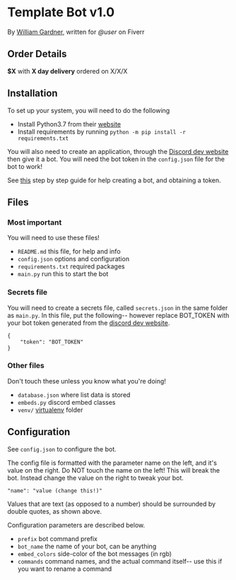 # Template Bot v1.0
By [William Gardner](https://github.com/wg4568/), written for _@user_ on Fiverr

## Order Details

**$X** with **X day delivery** ordered on X/X/X

## Installation

To set up your system, you will need to do the following

- Install Python3.7 from their [website](https://www.python.org/)
- Install requirements by running `python -m pip install -r requirements.txt`

You will also need to create an application, through the [Discord dev website](https://discordapp.com/developers/) then give it a bot. You will need the bot token in the `config.json` file for the bot to work!

See [this](https://github.com/reactiflux/discord-irc/wiki/Creating-a-discord-bot-&-getting-a-token) step by step guide for help creating a bot, and obtaining a token.

## Files

### Most important

You will need to use these files!

- `README.md` this file, for help and info
- `config.json` options and configuration
- `requirements.txt` required packages
- `main.py` run this to start the bot

### Secrets file

You will need to create a secrets file, called `secrets.json` in the same folder as `main.py`. In this file, put the following-- however replace BOT_TOKEN with your bot token generated from the [discord dev website](https://discordapp.com/developers/).

```
{
	"token": "BOT_TOKEN"
}
```

### Other files

Don't touch these unless you know what you're doing!

- `database.json` where list data is stored
- `embeds.py` discord embed classes
- `venv/` [virtualenv](https://virtualenv.pypa.io/en/latest/) folder

## Configuration

See `config.json` to configure the bot.

The config file is formatted with the parameter name on the left, and it's value on the right. Do NOT touch the name on the left! This will break the bot. Instead change the value on the right to tweak your bot.

    "name": "value (change this!)"

Values that are text (as opposed to a number) should be surrounded by double quotes, as shown above.

 Configuration parameters are described below.

- `prefix` bot command prefix
- `bot_name` the name of your bot, can be anything
- `embed_colors` side-color of the bot messages (in rgb)
- `commands` command names, and the actual command itself-- use this if you want to rename a command